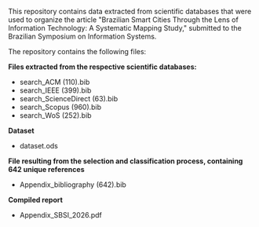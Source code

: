 This repository contains data extracted from scientific databases that were used to organize the article "Brazilian Smart Cities Through the Lens of Information Technology: A Systematic Mapping Study," submitted to the Brazilian Symposium on Information Systems.

The repository contains the following files:

<b>Files extracted from the respective scientific databases:</b>

<ul>
<li>search_ACM (110).bib</li>
<li>search_IEEE (399).bib</li>
<li>search_ScienceDirect (63).bib</li>
<li>search_Scopus (960).bib</li>
<li>search_WoS (252).bib</li>
</ul>

<b>Dataset</b>
<ul>
<li>dataset.ods</li>
</ul>

<b>File resulting from the selection and classification process, containing 642 unique references</b>

<ul>
<li>Appendix_bibliography (642).bib</li>
</ul>

<b>Compiled report</b>

<ul>
<li>Appendix_SBSI_2026.pdf</li>
</ul>
